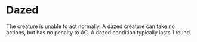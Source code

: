 ﻿---
name: Dazed
text:
  "The creature is unable to act normally. A dazed creature can take no actions, but has no penalty to AC. A dazed condition typically lasts 1 round."
---

# Dazed
The creature is unable to act normally. A dazed creature can take no actions, but has no penalty to AC. A dazed condition typically lasts 1 round.